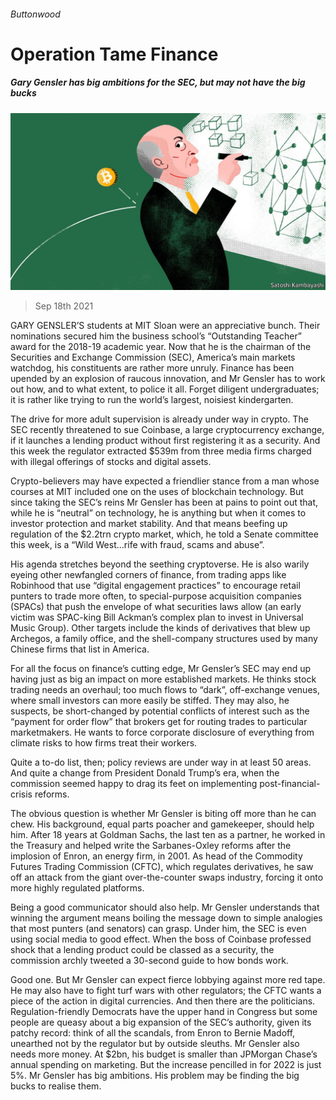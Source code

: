 ###### Buttonwood

# Operation Tame Finance 

##### Gary Gensler has big ambitions for the SEC, but may not have the big bucks 

![image](images/20210918_FND001_0.jpg) 

> Sep 18th 2021 

GARY GENSLER’S students at MIT Sloan were an appreciative bunch. Their nominations secured him the business school’s “Outstanding Teacher” award for the 2018-19 academic year. Now that he is the chairman of the Securities and Exchange Commission (SEC), America’s main markets watchdog, his constituents are rather more unruly. Finance has been upended by an explosion of raucous innovation, and Mr Gensler has to work out how, and to what extent, to police it all. Forget diligent undergraduates; it is rather like trying to run the world’s largest, noisiest kindergarten.

The drive for more adult supervision is already under way in crypto. The SEC recently threatened to sue Coinbase, a large cryptocurrency exchange, if it launches a lending product without first registering it as a security. And this week the regulator extracted $539m from three media firms charged with illegal offerings of stocks and digital assets.


Crypto-believers may have expected a friendlier stance from a man whose courses at MIT included one on the uses of blockchain technology. But since taking the SEC’s reins Mr Gensler has been at pains to point out that, while he is “neutral” on technology, he is anything but when it comes to investor protection and market stability. And that means beefing up regulation of the $2.2trn crypto market, which, he told a Senate committee this week, is a “Wild West...rife with fraud, scams and abuse”.

His agenda stretches beyond the seething cryptoverse. He is also warily eyeing other newfangled corners of finance, from trading apps like Robinhood that use “digital engagement practices” to encourage retail punters to trade more often, to special-purpose acquisition companies (SPACs) that push the envelope of what securities laws allow (an early victim was SPAC-king Bill Ackman’s complex plan to invest in Universal Music Group). Other targets include the kinds of derivatives that blew up Archegos, a family office, and the shell-company structures used by many Chinese firms that list in America.

For all the focus on finance’s cutting edge, Mr Gensler’s SEC may end up having just as big an impact on more established markets. He thinks stock trading needs an overhaul; too much flows to “dark”, off-exchange venues, where small investors can more easily be stiffed. They may also, he suspects, be short-changed by potential conflicts of interest such as the “payment for order flow” that brokers get for routing trades to particular marketmakers. He wants to force corporate disclosure of everything from climate risks to how firms treat their workers.

Quite a to-do list, then; policy reviews are under way in at least 50 areas. And quite a change from President Donald Trump’s era, when the commission seemed happy to drag its feet on implementing post-financial-crisis reforms.

The obvious question is whether Mr Gensler is biting off more than he can chew. His background, equal parts poacher and gamekeeper, should help him. After 18 years at Goldman Sachs, the last ten as a partner, he worked in the Treasury and helped write the Sarbanes-Oxley reforms after the implosion of Enron, an energy firm, in 2001. As head of the Commodity Futures Trading Commission (CFTC), which regulates derivatives, he saw off an attack from the giant over-the-counter swaps industry, forcing it onto more highly regulated platforms.

Being a good communicator should also help. Mr Gensler understands that winning the argument means boiling the message down to simple analogies that most punters (and senators) can grasp. Under him, the SEC is even using social media to good effect. When the boss of Coinbase professed shock that a lending product could be classed as a security, the commission archly tweeted a 30-second guide to how bonds work.

Good one. But Mr Gensler can expect fierce lobbying against more red tape. He may also have to fight turf wars with other regulators; the CFTC wants a piece of the action in digital currencies. And then there are the politicians. Regulation-friendly Democrats have the upper hand in Congress but some people are queasy about a big expansion of the SEC’s authority, given its patchy record: think of all the scandals, from Enron to Bernie Madoff, unearthed not by the regulator but by outside sleuths. Mr Gensler also needs more money. At $2bn, his budget is smaller than JPMorgan Chase’s annual spending on marketing. But the increase pencilled in for 2022 is just 5%. Mr Gensler has big ambitions. His problem may be finding the big bucks to realise them.

